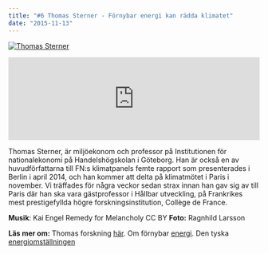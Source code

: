 ```yaml
---
title: "#6 Thomas Sterner - Förnybar energi kan rädda klimatet"
date: "2015-11-13"
---
```


[![Thomas Sterner](http://www.klimatpodden.se/wp-content/uploads/2015/11/Thomas-Sterner-1024x683.jpg)](http://www.klimatpodden.se/wp-content/uploads/2015/11/Thomas-Sterner.jpg)

<iframe src="https://w.soundcloud.com/player/?url=https%3A//api.soundcloud.com/tracks/232964801&amp;color=ff5500&amp;auto_play=false&amp;hide_related=false&amp;show_comments=true&amp;show_user=true&amp;show_reposts=false&amp;visual=false&amp;show_artwork=false" width="100%" height="166" frameborder="no" scrolling="no"></iframe>

Thomas Sterner, är miljöekonom och professor på Institutionen för nationalekonomi på Handelshögskolan i Göteborg. Han är också en av huvudförfattarna till FN:s klimatpanels femte rapport som presenterades i Berlin i april 2014, och han kommer att delta på klimatmötet i Paris i november. Vi träffades för några veckor sedan strax innan han gav sig av till Paris där han ska vara gästprofessor i Hållbar utveckling, på Frankrikes mest prestigefyllda högre forskningsinstitution, Collège de France.

**Musik**: Kai Engel Remedy for Melancholy CC BY **Foto:** Ragnhild Larsson

**Läs mer om:** Thomas forskning [här](http://economics.handels.gu.se/personal/professorer/thomas_sterner). Om förnybar [energi](http://www.svd.se/fornybar-energi-kan-bli-raddning-for-klimatet). Den tyska [energiomställningen](http://energytransition.de/)

